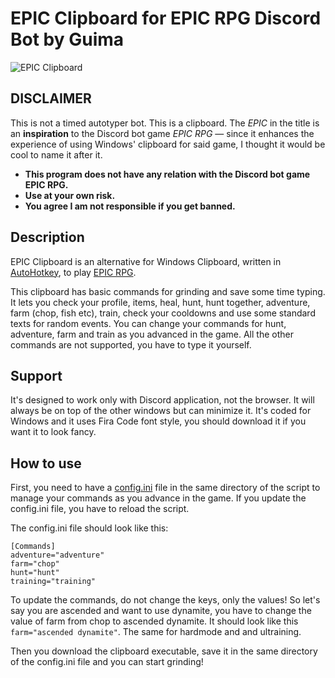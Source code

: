 # EPIC Clipboard for EPIC RPG Discord Bot by Guima

![EPIC Clipboard](https://user-images.githubusercontent.com/38497003/103065216-cbb44f00-4594-11eb-9128-72b25caedfff.png)

## DISCLAIMER

This is not a timed autotyper bot. This is a clipboard. The *EPIC* in the title is an **inspiration** to the Discord bot game *EPIC RPG* — since it enhances the experience of using Windows' clipboard for said game, I thought it would be cool to name it after it.

- **This program does not have any relation with the Discord bot game EPIC RPG.**
- **Use at your own risk.**
- **You agree I am not responsible if you get banned.**

## Description

EPIC Clipboard is an alternative for Windows Clipboard, written in [AutoHotkey](https://www.autohotkey.com/), to play [EPIC RPG](https://top.gg/bot/555955826880413696). 

This clipboard  has basic commands for grinding and save some time typing. It lets you check your profile, items, heal, hunt, hunt together, adventure, farm (chop, fish etc), train, check your cooldowns and use some standard texts for random events. You can change your commands for hunt, adventure, farm and train as you advanced in the game. All the other commands are not supported, you have to type it yourself.

## Support

It's designed to work only with Discord application, not the browser. It will always be on top of the other windows but can minimize it. It's coded for Windows and it uses Fira Code font style, you should download it if you want it to look fancy.
  
## How to use

First, you need to have a [config.ini](src/config.ini) file in the same directory of the script to manage your commands as you advance in the game. If you update the config.ini file, you have to reload the script.

The config.ini file should look like this:
```
[Commands]
adventure="adventure"
farm="chop"
hunt="hunt"
training="training"
```
To update the commands, do not change the keys, only the values! So let's say you are ascended and want to use dynamite, you have to change the value of farm from chop to ascended dynamite. It should look like this `farm="ascended dynamite"`. The same for hardmode and and ultraining.

Then you download the clipboard executable, save it in the same directory of the config.ini file and you can start grinding!
